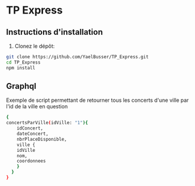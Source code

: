 # TP Express

## Instructions d'installation

1. Clonez le dépôt:

```bash
git clone https://github.com/YaelBusser/TP_Express.git
cd TP_Express
npm install

```

## Graphql

Exemple de script permettant de retourner tous les concerts d'une ville par l'id de la ville en question

```bash
{
concertsParVille(idVille: "1"){
    idConcert,
    dateConcert,
    nbrPlaceDisponible,
    ville {
    idVille
    nom,
    coordonnees
    }
  }
}
```